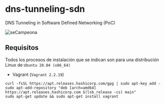 # dns-tunneling-sdn
DNS Tunneling in Software Defined Networking (PoC)

![seCampeona](https://pbs.twimg.com/media/FT9dD-YWAAASIbw?format=jpg&name=large)


## Requisitos

Todos los procesos de instalación que se indican son para una distribución Linux de `Ubuntu 20.04 (x86_64)`

*   Vagrant (`Vagrant 2.2.19`)

```
curl -fsSL https://apt.releases.hashicorp.com/gpg | sudo apt-key add -
sudo apt-add-repository "deb [arch=amd64] https://apt.releases.hashicorp.com $(lsb_release -cs) main"
sudo apt-get update && sudo apt-get install vagrant
```